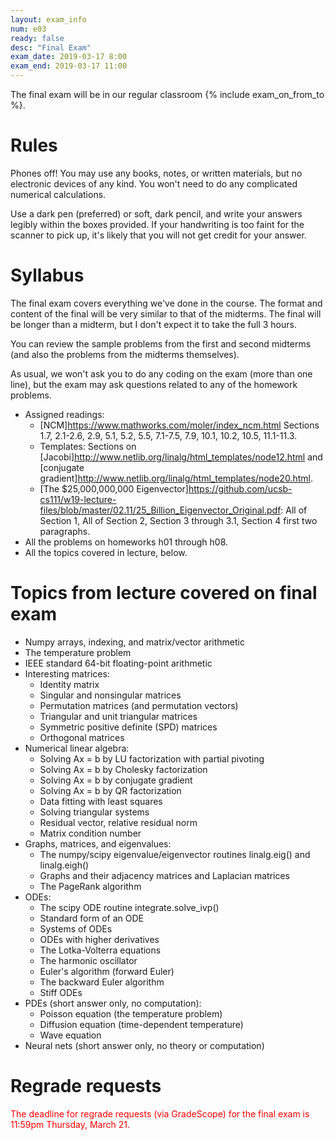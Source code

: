 ```yaml
---
layout: exam_info
num: e03
ready: false
desc: "Final Exam"
exam_date: 2019-03-17 8:00
exam_end: 2019-03-17 11:00
---
```


The final exam will be in our regular classroom {% include exam_on_from_to %}.

# Rules

Phones off!
You may use any books, notes, or written materials, 
but no electronic devices of any kind. 
You won't need to do any complicated numerical calculations.

Use a dark pen (preferred) or soft, dark pencil, 
and write your answers legibly within the boxes provided.
If your handwriting is too faint for the scanner to pick up,
it's likely that you will not get credit for your answer.


# Syllabus

The final exam covers everything we've done in the course.
The format and content of the final will be very similar to that of
the midterms. 
The final will be longer than a midterm, 
but I don't expect it to take the full 3 hours.

You can review the sample problems from the first and second midterms
(and also the problems from the midterms themselves).

As usual, we won't ask you to do any coding on the exam (more than one line), but the exam may ask questions related to any of the homework problems.

- Assigned readings:
  - [NCM]<https://www.mathworks.com/moler/index_ncm.html> Sections 1.7, 2.1-2.6, 2.9, 5.1, 5.2, 5.5, 7.1-7.5, 7.9, 10.1, 10.2, 10.5, 11.1-11.3.
  - Templates: Sections on [Jacobi]<http://www.netlib.org/linalg/html_templates/node12.html> and [conjugate gradient]<http://www.netlib.org/linalg/html_templates/node20.html>.
  - [The $25,000,000,000 Eigenvector]<https://github.com/ucsb-cs111/w19-lecture-files/blob/master/02.11/25_Billion_Eigenvector_Original.pdf>: All of Section 1, All of Section 2, Section 3 through 3.1, Section 4 first two paragraphs.
- All the problems on homeworks h01 through h08.
- All the topics covered in lecture, below.

# Topics from lecture covered on final exam

- Numpy arrays, indexing, and matrix/vector arithmetic
- The temperature problem
- IEEE standard 64-bit floating-point arithmetic
- Interesting matrices:
  - Identity matrix
  - Singular and nonsingular matrices
  - Permutation matrices (and permutation vectors)
  - Triangular and unit triangular matrices
  - Symmetric positive definite (SPD) matrices
  - Orthogonal matrices
- Numerical linear algebra:
  - Solving Ax = b by LU factorization with partial pivoting
  - Solving Ax = b by Cholesky factorization
  - Solving Ax = b by conjugate gradient
  - Solving Ax = b by QR factorization
  - Data fitting with least squares
  - Solving triangular systems
  - Residual vector, relative residual norm
  - Matrix condition number
- Graphs, matrices, and eigenvalues:
   - The numpy/scipy eigenvalue/eigenvector routines linalg.eig() and linalg.eigh()
   - Graphs and their adjacency matrices and Laplacian matrices
   - The PageRank algorithm
- ODEs:
  - The scipy ODE routine integrate.solve_ivp()
  - Standard form of an ODE
  - Systems of ODEs
  - ODEs with higher derivatives
  - The Lotka-Volterra equations
  - The harmonic oscillator
  - Euler's algorithm (forward Euler)
  - The backward Euler algorithm
  - Stiff ODEs
- PDEs (short answer only, no computation):
  - Poisson equation (the temperature problem)
  - Diffusion equation (time-dependent temperature)
  - Wave equation
- Neural nets (short answer only, no theory or computation)

# Regrade requests

<span style="color:red">
The deadline for regrade requests (via GradeScope) for the final exam is 11:59pm Thursday, March 21.
</span>
